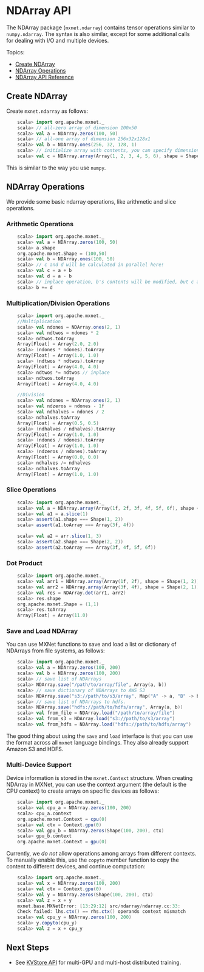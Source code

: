 <!---
  Licensed to the Apache Software Foundation (ASF) under one
  or more contributor license agreements.  See the NOTICE file
  distributed with this work for additional information
  regarding copyright ownership.  The ASF licenses this file
  to you under the Apache License, Version 2.0 (the
  "License"); you may not use this file except in compliance
  with the License.  You may obtain a copy of the License at

    http://www.apache.org/licenses/LICENSE-2.0

  Unless required by applicable law or agreed to in writing,
  software distributed under the License is distributed on an
  "AS IS" BASIS, WITHOUT WARRANTIES OR CONDITIONS OF ANY
  KIND, either express or implied.  See the License for the
  specific language governing permissions and limitations
  under the License.
-->

# NDArray API


The NDArray package (`mxnet.ndarray`) contains tensor operations similar to `numpy.ndarray`. The syntax is also similar, except for some additional calls for dealing with I/O and multiple devices.

Topics:

* [Create NDArray](#create-ndarray)
* [NDArray Operations](#ndarray-operations)
* [NDArray API Reference](http://mxnet.incubator.apache.org/api/scala/docs/index.html#org.apache.mxnet.NDArray)

## Create NDArray

Create `mxnet.ndarray` as follows:

```scala
    scala> import org.apache.mxnet._
    scala> // all-zero array of dimension 100x50
    scala> val a = NDArray.zeros(100, 50)
    scala> // all-one array of dimension 256x32x128x1
    scala> val b = NDArray.ones(256, 32, 128, 1)
    scala> // initialize array with contents, you can specify dimensions of array using Shape parameter while creating array.
    scala> val c = NDArray.array(Array(1, 2, 3, 4, 5, 6), shape = Shape(2, 3))
```
This is similar to the way you use `numpy`.
## NDArray Operations

We provide some basic ndarray operations, like arithmetic and slice operations.

### Arithmetic Operations

```scala
    scala> import org.apache.mxnet._
    scala> val a = NDArray.zeros(100, 50)
    scala> a.shape
    org.apache.mxnet.Shape = (100,50)
    scala> val b = NDArray.ones(100, 50)
    scala> // c and d will be calculated in parallel here!
    scala> val c = a + b
    scala> val d = a - b
    scala> // inplace operation, b's contents will be modified, but c and d won't be affected.
    scala> b += d
```

### Multiplication/Division Operations

```scala
    scala> import org.apache.mxnet._
    //Multiplication
    scala> val ndones = NDArray.ones(2, 1)
    scala> val ndtwos = ndones * 2
    scala> ndtwos.toArray
    Array[Float] = Array(2.0, 2.0)
    scala> (ndones * ndones).toArray
    Array[Float] = Array(1.0, 1.0)
    scala> (ndtwos * ndtwos).toArray
    Array[Float] = Array(4.0, 4.0)
    scala> ndtwos *= ndtwos // inplace
    scala> ndtwos.toArray
    Array[Float] = Array(4.0, 4.0)

    //Division
    scala> val ndones = NDArray.ones(2, 1)
    scala> val ndzeros = ndones - 1f
    scala> val ndhalves = ndones / 2
    scala> ndhalves.toArray
    Array[Float] = Array(0.5, 0.5)
    scala> (ndhalves / ndhalves).toArray
    Array[Float] = Array(1.0, 1.0)
    scala> (ndones / ndones).toArray
    Array[Float] = Array(1.0, 1.0)
    scala> (ndzeros / ndones).toArray
    Array[Float] = Array(0.0, 0.0)
    scala> ndhalves /= ndhalves
    scala> ndhalves.toArray
    Array[Float] = Array(1.0, 1.0)
```

### Slice Operations

```scala
    scala> import org.apache.mxnet._
    scala> val a = NDArray.array(Array(1f, 2f, 3f, 4f, 5f, 6f), shape = Shape(3, 2))
    scala> val a1 = a.slice(1)   
    scala> assert(a1.shape === Shape(1, 2))
    scala> assert(a1.toArray === Array(3f, 4f))

    scala> val a2 = arr.slice(1, 3)
    scala> assert(a2.shape === Shape(2, 2))
    scala> assert(a2.toArray === Array(3f, 4f, 5f, 6f))
```

### Dot Product

```scala
    scala> import org.apache.mxnet._
    scala> val arr1 = NDArray.array(Array(1f, 2f), shape = Shape(1, 2))
    scala> val arr2 = NDArray.array(Array(3f, 4f), shape = Shape(2, 1))   
    scala> val res = NDArray.dot(arr1, arr2)
    scala> res.shape
    org.apache.mxnet.Shape = (1,1)
    scala> res.toArray
    Array[Float] = Array(11.0)
```

### Save and Load NDArray

You can use MXNet functions to save and load a list or dictionary of NDArrays from file systems, as follows:

```scala
    scala> import org.apache.mxnet._
    scala> val a = NDArray.zeros(100, 200)
    scala> val b = NDArray.zeros(100, 200)
    scala> // save list of NDArrays
    scala> NDArray.save("/path/to/array/file", Array(a, b))
    scala> // save dictionary of NDArrays to AWS S3
    scala> NDArray.save("s3://path/to/s3/array", Map("A" -> a, "B" -> b))
    scala> // save list of NDArrays to hdfs.
    scala> NDArray.save("hdfs://path/to/hdfs/array", Array(a, b))
    scala> val from_file = NDArray.load("/path/to/array/file")
    scala> val from_s3 = NDArray.load("s3://path/to/s3/array")
    scala> val from_hdfs = NDArray.load("hdfs://path/to/hdfs/array")
```
The good thing about using the `save` and `load` interface is that you can use the format across all `mxnet` language bindings. They also already support Amazon S3 and HDFS.

### Multi-Device Support

Device information is stored in the `mxnet.Context` structure. When creating NDArray in MXNet, you can use the context argument (the default is the CPU context) to create arrays on specific devices as follows:

```scala
    scala> import org.apache.mxnet._
    scala> val cpu_a = NDArray.zeros(100, 200)
    scala> cpu_a.context
    org.apache.mxnet.Context = cpu(0)
    scala> val ctx = Context.gpu(0)
    scala> val gpu_b = NDArray.zeros(Shape(100, 200), ctx)
    scala> gpu_b.context
    org.apache.mxnet.Context = gpu(0)
```

Currently, we *do not* allow operations among arrays from different contexts. To manually enable this, use the `copyto` member function to copy the content to different devices, and continue computation:

```scala
    scala> import org.apache.mxnet._
    scala> val x = NDArray.zeros(100, 200)
    scala> val ctx = Context.gpu(0)
    scala> val y = NDArray.zeros(Shape(100, 200), ctx)
    scala> val z = x + y
    mxnet.base.MXNetError: [13:29:12] src/ndarray/ndarray.cc:33:
    Check failed: lhs.ctx() == rhs.ctx() operands context mismatch
    scala> val cpu_y = NDArray.zeros(100, 200)
    scala> y.copyto(cpu_y)
    scala> val z = x + cpu_y
```

## Next Steps
* See [KVStore API](kvstore.md) for multi-GPU and multi-host distributed training.

